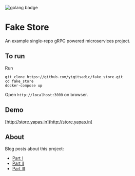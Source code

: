 ![golang badge](https://goreportcard.com/badge/github.com/yigitsadic/fake_store)

# Fake Store

An example single-repo gRPC powered microservices project. 

## To run

Run
```
git clone https://github.com/yigitsadic/fake_store.git
cd fake_store
docker-compose up
```

Open `http://localhost:3000` on browser.

## Demo

[http://store.yapas.in](http://store.yapas.in)

## About

Blog posts about this project:
* [Part I](https://yigitsadic.github.io/2021/09/08/microservices-example-with-go-and-grpc.html)
* [Part II](https://yigitsadic.github.io/2021/09/09/microservices-example-with-go-and-grpc-part-two.html)
* [Part III](https://yigitsadic.github.io/2021/09/11/microservices-example-with-go-and-grpc-part-three.html)
